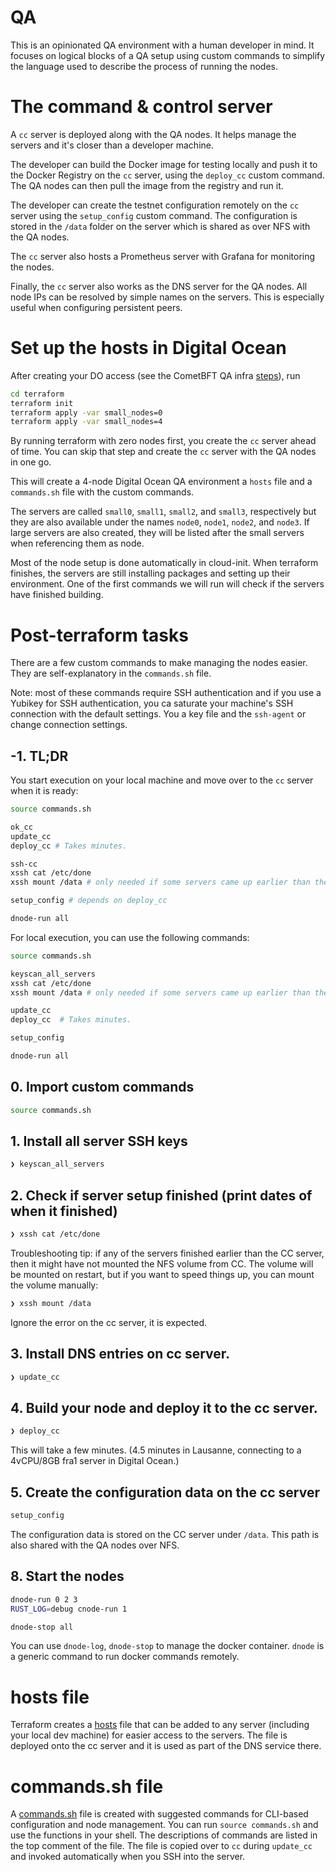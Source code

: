 # QA

This is an opinionated QA environment with a human developer in mind. It focuses on logical blocks of a QA setup
using custom commands to simplify the language used to describe the process of running the nodes.

# The command & control server

A `cc` server is deployed along with the QA nodes. It helps manage the servers and it's closer than a developer machine.

The developer can build the Docker image for testing locally and push it to the Docker Registry on the `cc` server,
using the `deploy_cc` custom command. The QA nodes can then pull the image from the registry and run it.

The developer can create the testnet configuration remotely on the `cc` server using the `setup_config` custom command.
The configuration is stored in the `/data` folder on the server which is shared as over NFS with the QA nodes.

The `cc` server also hosts a Prometheus server with Grafana for monitoring the nodes.

Finally, the `cc` server also works as the DNS server for the QA nodes. All node IPs can be resolved by simple names on
the servers. This is especially useful when configuring persistent peers.

# Set up the hosts in Digital Ocean

After creating your DO access (see the CometBFT QA infra
[steps](https://github.com/cometbft/qa-infra/blob/main/README.md#setup)), run

```bash
cd terraform
terraform init
terraform apply -var small_nodes=0
terraform apply -var small_nodes=4
```

By running terraform with zero nodes first, you create the `cc` server ahead of time. You can skip that step and create
the `cc` server with the QA nodes in one go.

This will create a 4-node Digital Ocean QA environment a `hosts` file and a `commands.sh` file with the custom commands.

The servers are called `small0`, `small1`, `small2`, and `small3`, respectively but they are also available under the
names `node0`, `node1`, `node2`, and `node3`. If large servers are also created, they will be listed after the small
servers when referencing them as node<number>.

Most of the node setup is done automatically in cloud-init. When terraform finishes, the servers are still installing
packages and setting up their environment. One of the first commands we will run will check if the servers have
finished building.

# Post-terraform tasks

There are a few custom commands to make managing the nodes easier. They are self-explanatory in the `commands.sh` file.

Note: most of these commands require SSH authentication and if you use a Yubikey for SSH authentication, you ca
saturate your machine's SSH connection with the default settings. You a key file and the `ssh-agent` or change
connection settings.

## -1. TL;DR

You start execution on your local machine and move over to the `cc` server when it is ready:

```bash
source commands.sh

ok_cc
update_cc
deploy_cc # Takes minutes.

ssh-cc
xssh cat /etc/done
xssh mount /data # only needed if some servers came up earlier than the CC server

setup_config # depends on deploy_cc

dnode-run all
```

For local execution, you can use the following commands:

```bash
source commands.sh

keyscan_all_servers
xssh cat /etc/done
xssh mount /data # only needed if some servers came up earlier than the CC server

update_cc
deploy_cc  # Takes minutes.

setup_config

dnode-run all
```

## 0. Import custom commands

```bash
source commands.sh
```

## 1. Install all server SSH keys

```bash
❯ keyscan_all_servers
```

## 2. Check if server setup finished (print dates of when it finished)

```bash
❯ xssh cat /etc/done
```

Troubleshooting tip: if any of the servers finished earlier than the CC server, then it might have not mounted the NFS
volume from CC. The volume will be mounted on restart, but if you want to speed things up, you can mount the volume
manually:

```bash
❯ xssh mount /data
```

Ignore the error on the cc server, it is expected.

## 3. Install DNS entries on cc server.

```bash
❯ update_cc
```

## 4. Build your node and deploy it to the cc server.

```bash
❯ deploy_cc
```

This will take a few minutes. (4.5 minutes in Lausanne, connecting to a 4vCPU/8GB fra1 server in Digital Ocean.)

## 5. Create the configuration data on the cc server

```bash
setup_config
```

The configuration data is stored on the CC server under `/data`. This path is also shared with the QA nodes over NFS.

## 8. Start the nodes

```bash
dnode-run 0 2 3
RUST_LOG=debug cnode-run 1
```

```bash
dnode-stop all
```

You can use `dnode-log`, `dnode-stop` to manage the docker container. `dnode` is a generic command to run docker
commands remotely.

# hosts file

Terraform creates a [hosts](terraform/hosts) file that can be added to any server (including your local dev machine)
for easier access to the servers. The file is
deployed onto the cc server and it is used as part of the DNS service there.

# commands.sh file

A [commands.sh](terraform/comands.sh) file is created with suggested commands for CLI-based configuration and node
management. You can run `source commands.sh` and use the functions in your shell. The descriptions of commands are
listed in the top comment of the file. The file is copied over to `cc` during `update_cc` and invoked automatically
when you SSH into the server.
